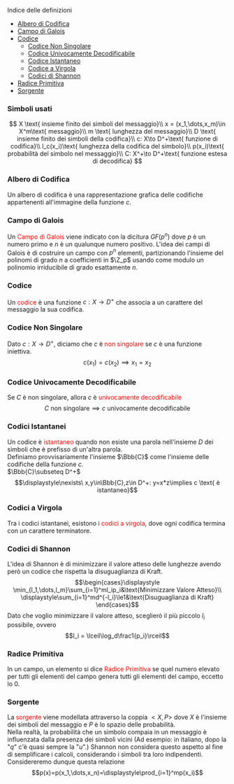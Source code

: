 Indice delle definizioni

- [Albero di Codifica]()
- [Campo di Galois]()
- [Codice]()
    - [Codice Non Singolare]()
    - [Codice Univocamente Decodificabile]()
    - [Codice Istantaneo]()
    - [Codice a Virgola]()
    - [Codici di Shannon]()
- [Radice Primitiva]()
- [Sorgente]()

### Simboli usati
$$
X \text{ insieme finito dei simboli del messaggio}\\
x = (x_1,\dots,x_m)\in X^m\text{ messaggio}\\
m \text{ lunghezza del messaggio}\\
D \text{ insieme finito dei simboli della codifica}\\
c: X\to D^+\text{ funzione di codifica}\\
l_c(x_i)\text{ lunghezza della codifica del simbolo}\\
p(x_i)\text{ probabilità del simbolo nel messaggio}\\
C: X^+\to D^+\text{ funzione estesa di decodifica}
$$

### Albero di Codifica
Un albero di codifica è una rappresentazione grafica delle codifiche appartenenti all'immagine della funzione $c$.

### Campo di Galois
Un <font color=red>Campo di Galois</font> viene indicato con la dicitura $GF(p^n)$ dove $p$ è un numero primo e $n$ è un qualunque numero positivo. L'idea dei campi di Galois è di costruire un campo con $p^n$ elementi, partizionando l'insieme del polinomi di grado $n$ a coefficienti in $\Z_p$ usando come modulo un polinomio irriducibile di grado esattamente $n$.

### Codice
Un <font color=red>codice</font> è una funzione $c:X\to D^+$ che associa a un carattere del messaggio la sua codifica.

### Codice Non Singolare
Dato $c:X\to D^+$, diciamo che $c$ è <font color=red>non singolare</font> se $c$ è una funzione iniettiva.
$$c(x_1) = c(x_2)\implies x_1 = x_2$$

### Codice Univocamente Decodificabile
Se $C$ è non singolare, allora $c$ è <font color=red>univocamente decodificabile</font>
$$C \text{ non singolare}\implies c\text{ univocamente decodificabile}$$

### Codici Istantanei
Un codice è <font color=red>istantaneo</font> quando non esiste una parola nell'insieme $D$ dei simboli che è prefisso di un'altra parola.<br>
Definiamo provvisariamente l'insieme $\Bbb{C}$ come l'insieme delle codifiche della funzione $c$.<br>$\Bbb{C}\subseteq D^+$
$$\displaystyle\nexists\ x,y\in\Bbb{C},z\in D^+: y=x*z\implies c \text{ è istantaneo}$$

### Codici a Virgola
Tra i codici istantanei, esistono i <font color=red>codici a virgola</font>, dove ogni codifica termina con un carattere terminatore.

### Codici di Shannon
L'idea di Shannon è di minimizzare il valore atteso delle lunghezze avendo però un codice che rispetta la disuguaglianza di Kraft.
$$\begin{cases}\displaystyle
\min_{l_1,\dots,l_m}\sum_{i=1}^ml_ip_i&\text{Minimizzare Valore Atteso}\\
\displaystyle\sum_{i=1}^md^{-l_i}\le1&\text{Disuguaglianza di Kraft}
\end{cases}$$
Dato che voglio minimizzare il valore atteso, sceglierò il più piccolo $l_i$ possibile, ovvero
$$l_i = \lceil\log_d\frac1{p_i}\rceil$$

### Radice Primitiva
In un campo, un elemento si dice <font color=red>Radice Primitiva</font> se quel numero elevato per tutti gli elementi del campo genera tutti gli elementi del campo, eccetto lo $0$.

### Sorgente
La <font color=red>sorgente</font> viene modellata attraverso la coppia $<X,P>$ dove $X$ è l'insieme dei simboli del messaggio e $P$ è lo spazio delle probabilità.<br>
Nella realtà, la probabilità che un simbolo compaia in un messaggio è influenzata dalla presenza dei simboli vicini (Ad esempio: in italiano, dopo la "$q$" c'è quasi sempre la "$u$".) Shannon non considera questo aspetto al fine di semplificare i calcoli, considerando i simboli tra loro indipendenti.
Considereremo dunque questa relazione
$$p(x)=p(x_1,\dots,x_n)=\displaystyle\prod_{i=1}^mp(x_i)$$